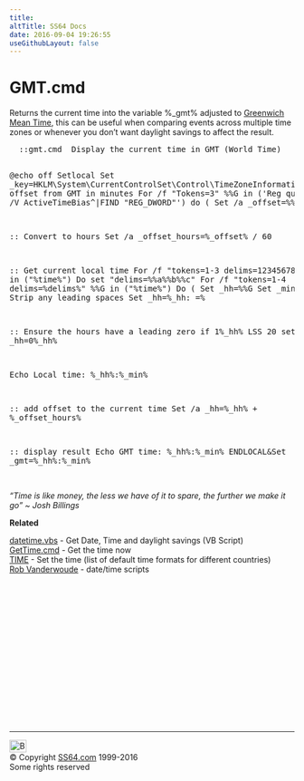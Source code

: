 ```yaml
---
title:
altTitle: SS64 Docs
date: 2016-09-04 19:26:55
useGithubLayout: false
---
```

<!-- #BeginLibraryItem "/Library/head_ntsyntax.lbi" --><!-- #EndLibraryItem --><h1>GMT.cmd</h1>
<p>Returns the current time into the variable <span class="code">%_gmt%</span> adjusted to <a href="http://en.wikipedia.org/wiki/Gmt">Greenwich Mean Time</a>, this can be useful when comparing events across multiple time zones or whenever you don’t want daylight savings to affect the result.</p>
<pre>  ::gmt.cmd  Display the current time in GMT (World Time)

  @echo off
  Setlocal
  Set _key=HKLM\System\CurrentControlSet\Control\TimeZoneInformation
  :: find offset from GMT in minutes
  For /f "Tokens=3" %%G in ('Reg query %_key% /V ActiveTimeBias^|FIND "REG_DWORD"') do (
    Set /a _offset=%%G
  )

  :: Convert to hours
  Set /a _offset_hours=%_offset% / 60

  :: Get current local time
  For /f "tokens=1-3 delims=1234567890 " %%a in ("%time%") Do set "delims=%%a%%b%%c"
  For /f "tokens=1-4 delims=%delims%" %%G in ("%time%") Do (
    Set _hh=%%G
    Set _min=%%H
  )
  :: Strip any leading spaces
  Set _hh=%_hh: =%

  :: Ensure the hours have a leading zero
  if 1%_hh% LSS 20 set _hh=0%_hh%

  Echo   Local time: %_hh%:%_min%

  :: add offset to the current time
  Set /a _hh=%_hh% + %_offset_hours%

  :: display result
  Echo   GMT time:   %_hh%:%_min%
  ENDLOCAL&amp;Set _gmt=%_hh%:%_min%
</pre>
<p><b><br>
</b><i class="quote">“Time is like money, the less we have of it to spare, the further we make it go” ~ Josh Billings </i>
</p><p><b>Related</b>
</p><p><a href="../vb/syntax-getdatetime.html">datetime.vbs</a> - Get Date, Time and daylight savings (VB Script) <br>
<a href="syntax-gettime.html">GetTime.cmd</a> - Get the time now<br>
<a href="time.html">TIME</a> - Set the time (list of default time formats for different countries)<br>
<a href="http://www.robvanderwoude.com/datetiment.html">Rob Vanderwoude</a> - date/time scripts
<!-- #BeginLibraryItem "/Library/foot_nt.lbi" --></p><p>
<!-- windows300 -->
<ins class="adsbygoogle" style="display:inline-block;width:300px;height:250px" data-ad-client="ca-pub-6140977852749469" data-ad-slot="7649547908"></ins>
<script>
(adsbygoogle = window.adsbygoogle || []).push({});
</script></p>
<hr>
<div id="bl" class="footer"><a href="syntax-gmt.html#"><img src="../images/top.png" width="30" height="22" alt="Back to the Top"></a></div>
<div id="br" class="footer, tagline">© Copyright <a href="http://ss64.com/">SS64.com</a> 1999-2016<br>
Some rights reserved</div><!-- #EndLibraryItem -->

